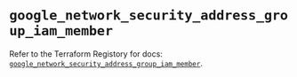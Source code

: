# `google_network_security_address_group_iam_member`

Refer to the Terraform Registory for docs: [`google_network_security_address_group_iam_member`](https://registry.terraform.io/providers/hashicorp/google/5.26.0/docs/resources/network_security_address_group_iam_member).
